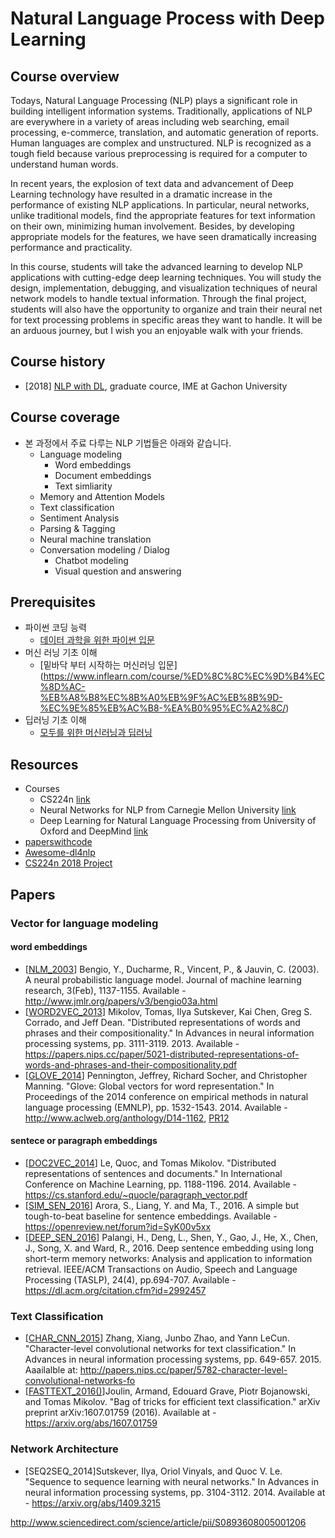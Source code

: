 # Natural Language Process with Deep Learning

## Course overview
Todays, Natural Language Processing (NLP) plays a significant role in building intelligent information systems. Traditionally, applications of NLP are everywhere in a variety of areas including web searching, email processing, e-commerce, translation, and automatic generation of reports.  Human languages are complex and unstructured. NLP is recognized as a tough field because various preprocessing is required for a computer to understand human words.

In recent years, the explosion of text data and advancement of Deep Learning technology have resulted in a dramatic increase in the performance of existing NLP applications. In particular, neural networks, unlike traditional models, find the appropriate features for text information on their own, minimizing human involvement. Besides, by developing appropriate models for the features, we have seen dramatically increasing performance and practicality.

In this course, students will take the advanced learning to develop NLP applications with cutting-edge deep learning techniques. You will study the design, implementation, debugging, and visualization techniques of neural network models to handle textual information. Through the final project, students will also have the opportunity to organize and train their neural net for text processing problems in specific areas they want to handle. It will be an arduous journey, but I wish you an enjoyable walk with your friends.

## Course history
- [2018] [NLP with DL](https://github.com/TEAMLAB-Lecture/deep_nlp_101/tree/master/2018), graduate cource, IME at Gachon University

## Course coverage
- 본 과정에서 주료 다루는 NLP 기법들은 아래와 같습니다.
  - Language modeling
    - Word embeddings
    - Document embeddings
    - Text simliarity
  - Memory and Attention Models
  - Text classification
  - Sentiment Analysis
  - Parsing & Tagging
  - Neural machine translation
  - Conversation modeling / Dialog
    - Chatbot modeling
    - Visual question and answering


## Prerequisites
- 파이썬 코딩 능력
  - [데이터 과학을 위한 파이썬 입문](https://www.inflearn.com/course/python-%ED%8C%8C%EC%9D%B4%EC%8D%AC-%EC%9E%85%EB%AC%B8-%EA%B0%95%EC%A2%8C/)
- 머신 러닝 기초 이해
  - [밑바닥 부터 시작하는 머신러닝 입문] (https://www.inflearn.com/course/%ED%8C%8C%EC%9D%B4%EC%8D%AC-%EB%A8%B8%EC%8B%A0%EB%9F%AC%EB%8B%9D-%EC%9E%85%EB%AC%B8-%EA%B0%95%EC%A2%8C/)
- 딥러닝 기초 이해
  - [모두를 위한 머신러닝과 딥러닝](http://hunkim.github.io/ml/)

## Resources
- Courses
  - CS224n [link](http://web.stanford.edu/class/cs224n/)
  - Neural Networks for NLP from Carnegie Mellon University [link](http://phontron.com/class/nn4nlp2017/)
  - Deep Learning for Natural Language Processing from University of Oxford and DeepMind [link](https://www.cs.ox.ac.uk/teaching/courses/2016-2017/dl/)
- [paperswithcode](https://paperswithcode.com/)
- [Awesome-dl4nlp](https://github.com/brianspiering/awesome-dl4nlp)
- [CS224n 2018 Project](https://docs.google.com/presentation/d/1yg6fAW52GdyVaMm2ZvSGF3o2anR7RcXu-fAzeD7Uqts/edit#slide=id.p)
## Papers
### Vector for language modeling

#### word embeddings
- \[[NLM_2003]()\] Bengio, Y., Ducharme, R., Vincent, P., & Jauvin, C. (2003). A neural probabilistic language model. Journal of machine learning research, 3(Feb), 1137-1155. Available - http://www.jmlr.org/papers/v3/bengio03a.html
- \[[WORD2VEC_2013]()\] Mikolov, Tomas, Ilya Sutskever, Kai Chen, Greg S. Corrado, and Jeff Dean. "Distributed representations of words and phrases and their compositionality." In Advances in neural information processing systems, pp. 3111-3119. 2013.  Available - https://papers.nips.cc/paper/5021-distributed-representations-of-words-and-phrases-and-their-compositionality.pdf
- \[[GLOVE_2014]()\] Pennington, Jeffrey, Richard Socher, and Christopher Manning. "Glove: Global vectors for word representation." In Proceedings of the 2014 conference on empirical methods in natural language processing (EMNLP), pp. 1532-1543. 2014. Available - http://www.aclweb.org/anthology/D14-1162, [PR12](https://www.youtube.com/watch?v=uZ2GtEe-50E&t=0s&index=29&list=PLWKf9beHi3Tg50UoyTe6rIm20sVQOH1br)

#### sentece or paragraph embeddings
- \[[DOC2VEC_2014]()\] Le, Quoc, and Tomas Mikolov. "Distributed representations of sentences and documents." In International Conference on Machine Learning, pp. 1188-1196. 2014. Available - https://cs.stanford.edu/~quocle/paragraph_vector.pdf
- \[[SIM_SEN_2016]()\] Arora, S., Liang, Y. and Ma, T., 2016. A simple but tough-to-beat baseline for sentence embeddings. Available - https://openreview.net/forum?id=SyK00v5xx
- \[[DEEP_SEN_2016]()\] Palangi, H., Deng, L., Shen, Y., Gao, J., He, X., Chen, J., Song, X. and Ward, R., 2016. Deep sentence embedding using long short-term memory networks: Analysis and application to information retrieval. IEEE/ACM Transactions on Audio, Speech and Language Processing (TASLP), 24(4), pp.694-707. Available - https://dl.acm.org/citation.cfm?id=2992457



### Text Classification
- \[[CHAR_CNN_2015]()\] Zhang, Xiang, Junbo Zhao, and Yann LeCun. "Character-level convolutional networks for text classification." In Advances in neural information processing systems, pp. 649-657. 2015. Aaailalble at: http://papers.nips.cc/paper/5782-character-level-convolutional-networks-fo
- \[[FASTTEXT_2016()]()\]Joulin, Armand, Edouard Grave, Piotr Bojanowski, and Tomas Mikolov. "Bag of tricks for efficient text classification." arXiv preprint arXiv:1607.01759 (2016). Available at - https://arxiv.org/abs/1607.01759

### Network Architecture
- \[SEQ2SEQ_2014\]Sutskever, Ilya, Oriol Vinyals, and Quoc V. Le. "Sequence to sequence learning with neural networks." In Advances in neural information processing systems, pp. 3104-3112. 2014. Available at - https://arxiv.org/abs/1409.3215


http://www.sciencedirect.com/science/article/pii/S0893608005001206

